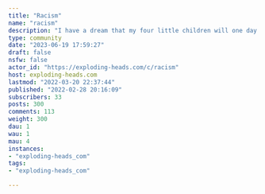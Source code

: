 ```yaml
---
title: "Racism" 
name: "racism"
description: "I have a dream that my four little children will one day live in a nation where they will not be judged by the color of their skin but by the content of their character.Martin Luther King Jr."
type: community
date: "2023-06-19 17:59:27"
draft: false
nsfw: false
actor_id: "https://exploding-heads.com/c/racism"
host: exploding-heads.com
lastmod: "2022-03-20 22:37:44"
published: "2022-02-28 20:16:09"
subscribers: 33
posts: 300
comments: 113
weight: 300
dau: 1
wau: 1
mau: 4
instances:
- "exploding-heads_com"
tags: 
- "exploding-heads_com"

---
```

